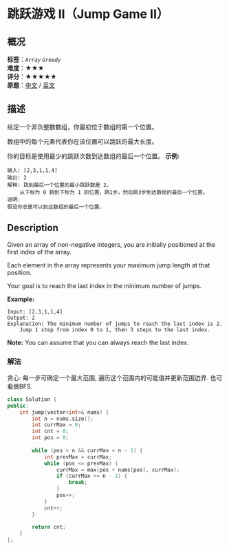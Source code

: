 # 跳跃游戏 II（Jump Game II）
## 概况
**标签**：*`Array`*  *`Greedy`*<br>
**难度**：★★★<br>
**评分**：★★★★★<br>
**原题**：[中文](https://leetcode-cn.com/problems/jump-game-ii) / [英文](https://leetcode.com/problems/jump-game-ii)

## 描述
给定一个非负整数数组，你最初位于数组的第一个位置。

数组中的每个元素代表你在该位置可以跳跃的最大长度。

你的目标是使用最少的跳跃次数到达数组的最后一个位置。
**示例:**

```
输入: [2,3,1,1,4]
输出: 2
解释: 跳到最后一个位置的最小跳跃数是 2。
    从下标为 0 跳到下标为 1 的位置，跳1步，然后跳3步到达数组的最后一个位置。
说明:
假设你总是可以到达数组的最后一个位置。
```

## Description
Given an array of non-negative integers, you are initially positioned at the first index of the array.

Each element in the array represents your maximum jump length at that position.

Your goal is to reach the last index in the minimum number of jumps.

**Example:**
```
Input: [2,3,1,1,4]
Output: 2
Explanation: The minimum number of jumps to reach the last index is 2.
    Jump 1 step from index 0 to 1, then 3 steps to the last index.
```

**Note:**
You can assume that you can always reach the last index.


### 解法
贪心: 每一步可确定一个最大范围, 遍历这个范围内的可能值并更新范围边界. 也可看做BFS. 
```c++
class Solution {
public:
    int jump(vector<int>& nums) {
        int n = nums.size();
        int currMax = 0;
        int cnt = 0;
        int pos = 0;
        
        while (pos < n && currMax < n - 1) {
            int prevMax = currMax;
            while (pos <= prevMax) {
                currMax = max(pos + nums[pos], currMax);
                if (currMax >= n - 1) {
                    break;
                }
                pos++;
            }
            cnt++;
        }
            
        return cnt;
    }
};